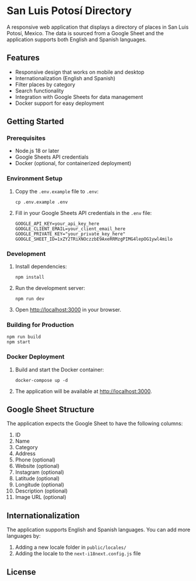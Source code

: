 # San Luis Potosí Directory

A responsive web application that displays a directory of places in San Luis Potosí, Mexico. The data is sourced from a Google Sheet and the application supports both English and Spanish languages.

## Features

- Responsive design that works on mobile and desktop
- Internationalization (English and Spanish)
- Filter places by category
- Search functionality
- Integration with Google Sheets for data management
- Docker support for easy deployment

## Getting Started

### Prerequisites

- Node.js 18 or later
- Google Sheets API credentials
- Docker (optional, for containerized deployment)

### Environment Setup

1. Copy the `.env.example` file to `.env`:
   ```
   cp .env.example .env
   ```

2. Fill in your Google Sheets API credentials in the `.env` file:
   ```
   GOOGLE_API_KEY=your_api_key_here
   GOOGLE_CLIENT_EMAIL=your_client_email_here
   GOOGLE_PRIVATE_KEY="your_private_key_here"
   GOOGLE_SHEET_ID=1xZY2TRiXNOczzbE9AxeRRMzgPIMG4lepOG1ywl4milo
   ```

### Development

1. Install dependencies:
   ```
   npm install
   ```

2. Run the development server:
   ```
   npm run dev
   ```

3. Open [http://localhost:3000](http://localhost:3000) in your browser.

### Building for Production

```
npm run build
npm start
```

### Docker Deployment

1. Build and start the Docker container:
   ```
   docker-compose up -d
   ```

2. The application will be available at [http://localhost:3000](http://localhost:3000).

## Google Sheet Structure

The application expects the Google Sheet to have the following columns:

1. ID
2. Name
3. Category
4. Address
5. Phone (optional)
6. Website (optional)
7. Instagram (optional)
8. Latitude (optional)
9. Longitude (optional)
10. Description (optional)
11. Image URL (optional)

## Internationalization

The application supports English and Spanish languages. You can add more languages by:

1. Adding a new locale folder in `public/locales/`
2. Adding the locale to the `next-i18next.config.js` file

## License

 